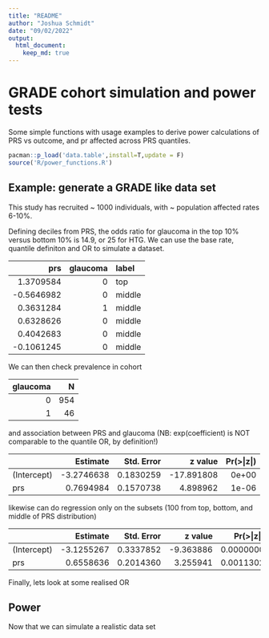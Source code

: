 ```yaml
---
title: "README"
author: "Joshua Schmidt"
date: "09/02/2022"
output:
  html_document:
    keep_md: true
---
```




# GRADE cohort simulation and power tests

Some simple functions with usage examples to derive power calculations
of PRS vs outcome, and pr affected across PRS quantiles.


```r
pacman::p_load('data.table',install=T,update = F)
source('R/power_functions.R')
```

## Example: generate a GRADE like data set
This study has recruited ~ 1000 individuals, with ~ population affected
rates 6-10%.

Defining deciles from PRS, the odds ratio for glaucoma in the top 10% versus
bottom 10% is 14.9, or 25 for HTG. We can use the base rate, quantile definiton 
and OR to simulate a dataset.

<table>
 <thead>
  <tr>
   <th style="text-align:right;"> prs </th>
   <th style="text-align:right;"> glaucoma </th>
   <th style="text-align:left;"> label </th>
  </tr>
 </thead>
<tbody>
  <tr>
   <td style="text-align:right;"> 1.3709584 </td>
   <td style="text-align:right;"> 0 </td>
   <td style="text-align:left;"> top </td>
  </tr>
  <tr>
   <td style="text-align:right;"> -0.5646982 </td>
   <td style="text-align:right;"> 0 </td>
   <td style="text-align:left;"> middle </td>
  </tr>
  <tr>
   <td style="text-align:right;"> 0.3631284 </td>
   <td style="text-align:right;"> 1 </td>
   <td style="text-align:left;"> middle </td>
  </tr>
  <tr>
   <td style="text-align:right;"> 0.6328626 </td>
   <td style="text-align:right;"> 0 </td>
   <td style="text-align:left;"> middle </td>
  </tr>
  <tr>
   <td style="text-align:right;"> 0.4042683 </td>
   <td style="text-align:right;"> 0 </td>
   <td style="text-align:left;"> middle </td>
  </tr>
  <tr>
   <td style="text-align:right;"> -0.1061245 </td>
   <td style="text-align:right;"> 0 </td>
   <td style="text-align:left;"> middle </td>
  </tr>
</tbody>
</table>

We can then check prevalence in cohort

<table>
 <thead>
  <tr>
   <th style="text-align:right;"> glaucoma </th>
   <th style="text-align:right;"> N </th>
  </tr>
 </thead>
<tbody>
  <tr>
   <td style="text-align:right;"> 0 </td>
   <td style="text-align:right;"> 954 </td>
  </tr>
  <tr>
   <td style="text-align:right;"> 1 </td>
   <td style="text-align:right;"> 46 </td>
  </tr>
</tbody>
</table>

and association between PRS and glaucoma (NB: exp(coefficient) is NOT comparable to 
the quantile OR, by definition!)

<table>
 <thead>
  <tr>
   <th style="text-align:left;">   </th>
   <th style="text-align:right;"> Estimate </th>
   <th style="text-align:right;"> Std. Error </th>
   <th style="text-align:right;"> z value </th>
   <th style="text-align:right;"> Pr(&gt;|z|) </th>
  </tr>
 </thead>
<tbody>
  <tr>
   <td style="text-align:left;"> (Intercept) </td>
   <td style="text-align:right;"> -3.2746638 </td>
   <td style="text-align:right;"> 0.1830259 </td>
   <td style="text-align:right;"> -17.891808 </td>
   <td style="text-align:right;"> 0e+00 </td>
  </tr>
  <tr>
   <td style="text-align:left;"> prs </td>
   <td style="text-align:right;"> 0.7694984 </td>
   <td style="text-align:right;"> 0.1570738 </td>
   <td style="text-align:right;"> 4.898962 </td>
   <td style="text-align:right;"> 1e-06 </td>
  </tr>
</tbody>
</table>

likewise can do regression only on the subsets (100 from top, bottom, and middle of PRS distribution)

<table>
 <thead>
  <tr>
   <th style="text-align:left;">   </th>
   <th style="text-align:right;"> Estimate </th>
   <th style="text-align:right;"> Std. Error </th>
   <th style="text-align:right;"> z value </th>
   <th style="text-align:right;"> Pr(&gt;|z|) </th>
  </tr>
 </thead>
<tbody>
  <tr>
   <td style="text-align:left;"> (Intercept) </td>
   <td style="text-align:right;"> -3.1255267 </td>
   <td style="text-align:right;"> 0.3337852 </td>
   <td style="text-align:right;"> -9.363886 </td>
   <td style="text-align:right;"> 0.0000000 </td>
  </tr>
  <tr>
   <td style="text-align:left;"> prs </td>
   <td style="text-align:right;"> 0.6558636 </td>
   <td style="text-align:right;"> 0.2014360 </td>
   <td style="text-align:right;"> 3.255941 </td>
   <td style="text-align:right;"> 0.0011302 </td>
  </tr>
</tbody>
</table>

Finally, lets look at some realised OR



## Power

Now that we can simulate a realistic data set
